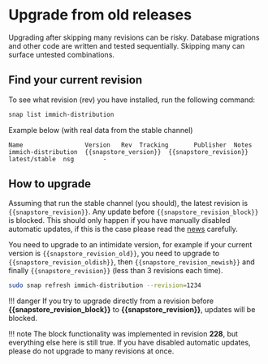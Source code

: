 # Upgrade from old releases

Upgrading after skipping many revisions can be risky. Database migrations and other code are written and tested sequentially. Skipping many can surface untested combinations.

## Find your current revision

To see what revision (rev) you have installed, run the following command:
```bash
snap list immich-distribution
```

Example below (with real data from the stable channel)
```
Name                 Version   Rev  Tracking       Publisher  Notes
immich-distribution  {{snapstore_version}}  {{snapstore_revision}}  latest/stable  nsg        -
```

## How to upgrade

Assuming that run the stable channel (you should), the latest revision is `{{snapstore_revision}}`. Any update before `{{snapstore_revision_block}}` is blocked. This should only happen if you have manually disabled automatic updates, if this is the case please read the [news](/news) carefully.

You need to upgrade to an intimidate version, for example if your current version is `{{snapstore_revision_old}}`, you need to upgrade to `{{snapstore_revision_oldish}}`, then `{{snapstore_revision_newish}}` and finally `{{snapstore_revision}}` (less than 3 revisions each time).

```sh
sudo snap refresh immich-distribution --revision=1234
```

!!! danger
    If you try to upgrade directly from a revision before **{{snapstore_revision_block}}** to **{{snapstore_revision}}**, updates will be blocked.

!!! note
    The block functionality was implemented in revision **228**, but everything else here is still true. If you have disabled automatic updates, please do not upgrade to many revisions at once.
